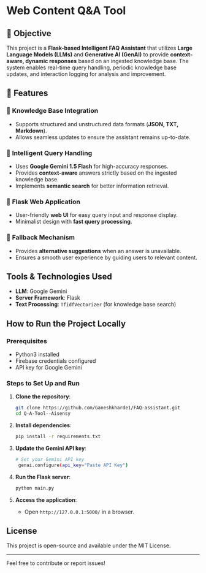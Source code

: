 # Web Content Q&A Tool

## 🎯 Objective  
This project is a **Flask-based Intelligent FAQ Assistant** that utilizes **Large Language Models (LLMs)** and **Generative AI (GenAI)** to provide **context-aware, dynamic responses** based on an ingested knowledge base. The system enables real-time query handling, periodic knowledge base updates, and interaction logging for analysis and improvement.

## 🚀 Features  

### 🔹 **Knowledge Base Integration**  
- Supports structured and unstructured data formats (**JSON, TXT, Markdown**).  
- Allows seamless updates to ensure the assistant remains up-to-date.  

### 🔹 **Intelligent Query Handling**  
- Uses **Google Gemini 1.5 Flash** for high-accuracy responses.  
- Provides **context-aware** answers strictly based on the ingested knowledge base.  
- Implements **semantic search** for better information retrieval.  

### 🔹 **Flask Web Application**  
- User-friendly **web UI** for easy query input and response display.  
- Minimalist design with **fast query processing**.  
 

### 🔹 **Fallback Mechanism**  
- Provides **alternative suggestions** when an answer is unavailable.  
- Ensures a smooth user experience by guiding users to relevant content.  

## Tools & Technologies Used
- **LLM**: Google Gemini
- **Server Framework**: Flask
- **Text Processing**: `TfidfVectorizer` (for knowledge base search)

## How to Run the Project Locally
### Prerequisites
- Python3 installed
- Firebase credentials configured
- API key for Google Gemini

### Steps to Set Up and Run
1. **Clone the repository**:
   ```bash
   git clone https://github.com/Ganeshkharde1/FAQ-assistant.git
   cd Q-A-Tool--Aisensy
   ```


2. **Install dependencies**:
   ```bash
   pip install -r requirements.txt
   ```

3. **Update the Gemini API key**:
   ```bash
   # Set your Gemini API key
    genai.configure(api_key="Paste API Key")
   ```
   

4. **Run the Flask server**:
   ```bash
   python main.py
   ```

7. **Access the application**:
   - Open `http://127.0.0.1:5000/` in a browser.



## License
This project is open-source and available under the MIT License.

---
Feel free to contribute or report issues!
